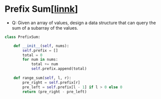 # Prefix Sum[[linnk](https://neetcode.io/courses/advanced-algorithms/4)]
- Q: Given an array of values, design a data structure that can query the sum of a subarray of the values.

```python
class PrefixSum:

    def __init__(self, nums):
        self.prefix = []
        total = 0
        for num in nums:
            total += num
            self.prefix.append(total)
    
    def range_sum(self, l, r):
        pre_right = self.prefix[r]
        pre_left = self.prefix[l - 1] if l > 0 else 0
        return (pre_right - pre_left)
```